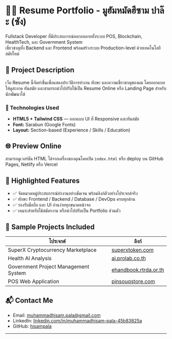 # 🧑‍💻 Resume Portfolio - มูฮัมหมัดฮีซาม ปาล๊ะ (ซัง)

Fullstack Developer ที่มีประสบการณ์หลากหลายทั้งระบบ POS, Blockchain, HealthTech, และ Government System  
เชี่ยวชาญทั้ง Backend และ Frontend พร้อมสร้างระบบ Production-level ด้วยเทคโนโลยีสมัยใหม่

## 📄 Project Description

เว็บ Resume นี้จัดทำขึ้นเพื่อแสดงประวัติการทำงาน ทักษะ และความเชี่ยวชาญของผม โดยออกแบบให้ดูสะอาด ทันสมัย และสามารถนำไปปรับใช้เป็น Resume Online หรือ Landing Page สำหรับนักพัฒนาได้

### 🔧 Technologies Used
- **HTML5 + Tailwind CSS** — ออกแบบ UI ที่ Responsive และทันสมัย
- **Font:** Sarabun (Google Fonts)
- **Layout:** Section-based (Experience / Skills / Education)

## 🌐 Preview Online
สามารถดูเวอร์ชัน HTML ได้จากเครื่องของคุณโดยเปิด `index.html` หรือ deploy บน GitHub Pages, Netlify หรือ Vercel

## 🧠 Highlighted Features

- ✅ จัดหมวดหมู่ประสบการณ์ทำงานอย่างชัดเจน พร้อมลิงก์ตัวอย่างโปรเจกต์จริง
- ✅ ทักษะ Frontend / Backend / Database / DevOps ครบทุกด้าน
- ✅ รองรับมือถือ และ UI อ่านง่ายทุกขนาดหน้าจอ
- ✅ เหมาะสำหรับใช้สมัครงาน หรือนำไปปรับเป็น Portfolio ส่วนตัว

## 🔗 Sample Projects Included

| โปรเจกต์ | ลิงก์ |
|----------|--------|
| SuperX Cryptocurrency Marketplace | [superxtoken.com](https://superxtoken.com/) |
| Health AI Analysis | [ai.prolab.co.th](https://ai.prolab.co.th/th) |
| Government Project Management System | [ehandbook.rtrda.or.th](https://ehandbook.rtrda.or.th/) |
| POS Web Application | [pinsouqstore.com](https://pinsouqstore.com/) |

## 📬 Contact Me

- Email: [muhammadhisam.pala@gmail.com](mailto:muhammadhisam.pala@gmail.com)
- LinkedIn: [linkedin.com/in/muhammadhisam-pala-45b83825a](https://linkedin.com/in/muhammadhisam-pala-45b83825a)
- GitHub: [hisampala](https://github.com/hisampala)

---

